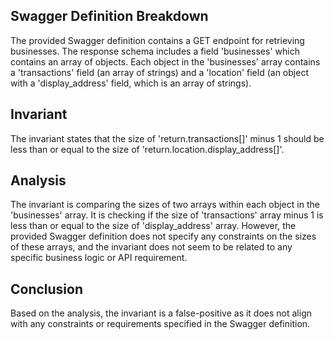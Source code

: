 ## Swagger Definition Breakdown
The provided Swagger definition contains a GET endpoint for retrieving businesses. The response schema includes a field 'businesses' which contains an array of objects. Each object in the 'businesses' array contains a 'transactions' field (an array of strings) and a 'location' field (an object with a 'display_address' field, which is an array of strings).

## Invariant
The invariant states that the size of 'return.transactions[]' minus 1 should be less than or equal to the size of 'return.location.display_address[]'.

## Analysis
The invariant is comparing the sizes of two arrays within each object in the 'businesses' array. It is checking if the size of 'transactions' array minus 1 is less than or equal to the size of 'display_address' array. However, the provided Swagger definition does not specify any constraints on the sizes of these arrays, and the invariant does not seem to be related to any specific business logic or API requirement.

## Conclusion
Based on the analysis, the invariant is a false-positive as it does not align with any constraints or requirements specified in the Swagger definition.
